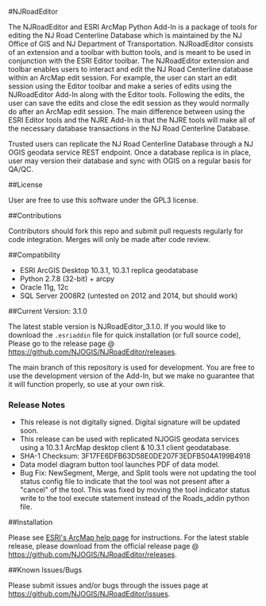#NJRoadEditor

The NJRoadEditor and ESRI ArcMap Python Add-In is a package of tools for editing the NJ Road Centerline Database which is maintained by the NJ Office of GIS and NJ Department of Transportation. NJRoadEditor consists of an extension and a toolbar with button tools, and is meant to be used in conjunction with the ESRI Editor toolbar. The NJRoadEditor extension and toolbar enables users to interact and edit the NJ Road Centerline database within an ArcMap edit session. For example, the user can start an edit session using the Editor toolbar and make a series of edits using the NJRoadEditor Add-In along with the Editor tools. Following the edits, the user can save the edits and close the edit session as they would normally do after an ArcMap edit session. The main difference between using the ESRI Editor tools and the NJRE Add-In is that the NJRE tools will make all of the necessary database transactions in the NJ Road Centerline Database.

Trusted users can replicate the NJ Road Centerline Database through a NJ OGIS geodata service REST endpoint. Once a database replica is in place, user may version their database and sync with OGIS on a regular basis for QA/QC.

##License

User are free to use this software under the GPL3 license.

##Contributions

Contributors should fork this repo and submit pull requests regularly for code integration. Merges will only be made after code review.

##Compatibility

- ESRI ArcGIS Desktop 10.3.1, 10.3.1 replica geodatabase
- Python 2.7.8 (32-bit) + arcpy
- Oracle 11g, 12c
- SQL Server 2008R2 (untested on 2012 and 2014, but should work)

##Current Version: 3.1.0

The latest stable version is NJRoadEditor_3.1.0. If you would like to download the `.esriaddin` file for quick installation (or full source code), Please go to the release page @ https://github.com/NJOGIS/NJRoadEditor/releases.

The main branch of this repository is used for development. You are free to use the development version of the Add-In, but we make no guarantee that it will function properly, so use at your own risk.

### Release Notes

- This release is not digitally signed. Digital signature will be updated soon.
- This release can be used with replicated NJOGIS geodata services using a 10.3.1 ArcMap desktop client & 10.3.1 client geodatabase. 
- SHA-1 Checksum: 3F17FE6DFB63D58E0DE207F3EDFB504A199B4918
- Data model diagram button tool launches PDF of data model.
- Bug Fix: NewSegment, Merge, and Split tools were not updating the tool status config file to indicate that the tool was not present after a "cancel" of the tool. This was fixed by moving the tool indicator status write to the tool execute statement instead of the Roads_addin python file. 

##Installation

Please see [ESRI's ArcMap help page](http://desktop.arcgis.com/en/desktop/latest/guide-books/python-addins/sharing-and-installing-add-ins.htm) for instructions. For the latest stable release, please download from the official release page @ https://github.com/NJOGIS/NJRoadEditor/releases.

##Known Issues/Bugs

Please submit issues and/or bugs through the issues page at https://github.com/NJOGIS/NJRoadEditor/issues.

